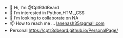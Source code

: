 - 👋 Hi, I’m @CptR3dBeard
- 👀 I’m interested in Python,HTML,CSS
- 💞️ I’m looking to collaborate on NA
- 📫 How to reach me ... lanenash35@gmail.com
- Personal https://cptr3dbeard.github.io/PersonalPage/

<!---
CptR3dBeard/CptR3dBeard is a ✨ special ✨ repository because its `README.md` (this file) appears on your GitHub profile.
You can click the Preview link to take a look at your changes.
--->
